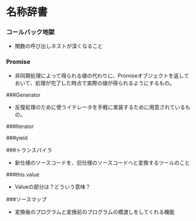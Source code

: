 #   名称辞書

### コールバック地獄
*   関数の呼び出しネストが深くなること

### Promise
*   非同期処理によって得られる値の代わりに、Promiseオブジェクトを返しておいて、処理が完了した時点で実際の値が得られるようにするもの。

###Generator
*   反復処理のために使うイテレータを手軽に実装するために用意されているもの。

###Iterator

###yield

###トランスパイラ
*   新仕様のソースコードを、旧仕様のソースコードへと変換するツールのこと

###this.value
* Valueの部分は？どういう意味？

###ソースマップ
* 変換後のプログラムと変換前のプログラムの橋渡しをしてくれる機能
